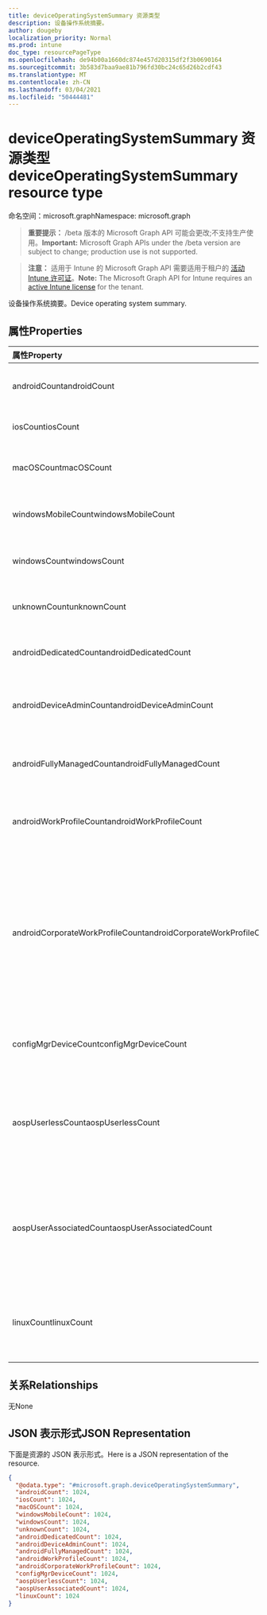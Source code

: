 ```yaml
---
title: deviceOperatingSystemSummary 资源类型
description: 设备操作系统摘要。
author: dougeby
localization_priority: Normal
ms.prod: intune
doc_type: resourcePageType
ms.openlocfilehash: de94b00a1660dc874e457d20315df2f3b0690164
ms.sourcegitcommit: 3b583d7baa9ae81b796fd30bc24c65d26b2cdf43
ms.translationtype: MT
ms.contentlocale: zh-CN
ms.lasthandoff: 03/04/2021
ms.locfileid: "50444481"
---
```

# <a name="deviceoperatingsystemsummary-resource-type"></a><span data-ttu-id="3c59e-103">deviceOperatingSystemSummary 资源类型</span><span class="sxs-lookup"><span data-stu-id="3c59e-103">deviceOperatingSystemSummary resource type</span></span>

<span data-ttu-id="3c59e-104">命名空间：microsoft.graph</span><span class="sxs-lookup"><span data-stu-id="3c59e-104">Namespace: microsoft.graph</span></span>

> <span data-ttu-id="3c59e-105">**重要提示：** /beta 版本的 Microsoft Graph API 可能会更改;不支持生产使用。</span><span class="sxs-lookup"><span data-stu-id="3c59e-105">**Important:** Microsoft Graph APIs under the /beta version are subject to change; production use is not supported.</span></span>

> <span data-ttu-id="3c59e-106">**注意：** 适用于 Intune 的 Microsoft Graph API 需要适用于租户的 [活动 Intune 许可证](https://go.microsoft.com/fwlink/?linkid=839381)。</span><span class="sxs-lookup"><span data-stu-id="3c59e-106">**Note:** The Microsoft Graph API for Intune requires an [active Intune license](https://go.microsoft.com/fwlink/?linkid=839381) for the tenant.</span></span>

<span data-ttu-id="3c59e-107">设备操作系统摘要。</span><span class="sxs-lookup"><span data-stu-id="3c59e-107">Device operating system summary.</span></span>

## <a name="properties"></a><span data-ttu-id="3c59e-108">属性</span><span class="sxs-lookup"><span data-stu-id="3c59e-108">Properties</span></span>
|<span data-ttu-id="3c59e-109">属性</span><span class="sxs-lookup"><span data-stu-id="3c59e-109">Property</span></span>|<span data-ttu-id="3c59e-110">类型</span><span class="sxs-lookup"><span data-stu-id="3c59e-110">Type</span></span>|<span data-ttu-id="3c59e-111">说明</span><span class="sxs-lookup"><span data-stu-id="3c59e-111">Description</span></span>|
|:---|:---|:---|
|<span data-ttu-id="3c59e-112">androidCount</span><span class="sxs-lookup"><span data-stu-id="3c59e-112">androidCount</span></span>|<span data-ttu-id="3c59e-113">Int32</span><span class="sxs-lookup"><span data-stu-id="3c59e-113">Int32</span></span>|<span data-ttu-id="3c59e-114">Android 设备计数。</span><span class="sxs-lookup"><span data-stu-id="3c59e-114">Number of android device count.</span></span>|
|<span data-ttu-id="3c59e-115">iosCount</span><span class="sxs-lookup"><span data-stu-id="3c59e-115">iosCount</span></span>|<span data-ttu-id="3c59e-116">Int32</span><span class="sxs-lookup"><span data-stu-id="3c59e-116">Int32</span></span>|<span data-ttu-id="3c59e-117">iOS 设备计数。</span><span class="sxs-lookup"><span data-stu-id="3c59e-117">Number of iOS device count.</span></span>|
|<span data-ttu-id="3c59e-118">macOSCount</span><span class="sxs-lookup"><span data-stu-id="3c59e-118">macOSCount</span></span>|<span data-ttu-id="3c59e-119">Int32</span><span class="sxs-lookup"><span data-stu-id="3c59e-119">Int32</span></span>|<span data-ttu-id="3c59e-120">Mac OS X 设备计数。</span><span class="sxs-lookup"><span data-stu-id="3c59e-120">Number of Mac OS X device count.</span></span>|
|<span data-ttu-id="3c59e-121">windowsMobileCount</span><span class="sxs-lookup"><span data-stu-id="3c59e-121">windowsMobileCount</span></span>|<span data-ttu-id="3c59e-122">Int32</span><span class="sxs-lookup"><span data-stu-id="3c59e-122">Int32</span></span>|<span data-ttu-id="3c59e-123">Windows 移动设备计数。</span><span class="sxs-lookup"><span data-stu-id="3c59e-123">Number of Windows mobile device count.</span></span>|
|<span data-ttu-id="3c59e-124">windowsCount</span><span class="sxs-lookup"><span data-stu-id="3c59e-124">windowsCount</span></span>|<span data-ttu-id="3c59e-125">Int32</span><span class="sxs-lookup"><span data-stu-id="3c59e-125">Int32</span></span>|<span data-ttu-id="3c59e-126">Windows 设备计数。</span><span class="sxs-lookup"><span data-stu-id="3c59e-126">Number of Windows device count.</span></span>|
|<span data-ttu-id="3c59e-127">unknownCount</span><span class="sxs-lookup"><span data-stu-id="3c59e-127">unknownCount</span></span>|<span data-ttu-id="3c59e-128">Int32</span><span class="sxs-lookup"><span data-stu-id="3c59e-128">Int32</span></span>|<span data-ttu-id="3c59e-129">未知设备计数。</span><span class="sxs-lookup"><span data-stu-id="3c59e-129">Number of unknown device count.</span></span>|
|<span data-ttu-id="3c59e-130">androidDedicatedCount</span><span class="sxs-lookup"><span data-stu-id="3c59e-130">androidDedicatedCount</span></span>|<span data-ttu-id="3c59e-131">Int32</span><span class="sxs-lookup"><span data-stu-id="3c59e-131">Int32</span></span>|<span data-ttu-id="3c59e-132">专用 Android 设备的数量。</span><span class="sxs-lookup"><span data-stu-id="3c59e-132">Number of dedicated Android devices.</span></span>|
|<span data-ttu-id="3c59e-133">androidDeviceAdminCount</span><span class="sxs-lookup"><span data-stu-id="3c59e-133">androidDeviceAdminCount</span></span>|<span data-ttu-id="3c59e-134">Int32</span><span class="sxs-lookup"><span data-stu-id="3c59e-134">Int32</span></span>|<span data-ttu-id="3c59e-135">设备管理员 Android 设备的数量。</span><span class="sxs-lookup"><span data-stu-id="3c59e-135">Number of device admin Android devices.</span></span>|
|<span data-ttu-id="3c59e-136">androidFullyManagedCount</span><span class="sxs-lookup"><span data-stu-id="3c59e-136">androidFullyManagedCount</span></span>|<span data-ttu-id="3c59e-137">Int32</span><span class="sxs-lookup"><span data-stu-id="3c59e-137">Int32</span></span>|<span data-ttu-id="3c59e-138">完全托管的 Android 设备的数量。</span><span class="sxs-lookup"><span data-stu-id="3c59e-138">Number of fully managed Android devices.</span></span>|
|<span data-ttu-id="3c59e-139">androidWorkProfileCount</span><span class="sxs-lookup"><span data-stu-id="3c59e-139">androidWorkProfileCount</span></span>|<span data-ttu-id="3c59e-140">Int32</span><span class="sxs-lookup"><span data-stu-id="3c59e-140">Int32</span></span>|<span data-ttu-id="3c59e-141">Android 设备的工作配置文件数量。</span><span class="sxs-lookup"><span data-stu-id="3c59e-141">Number of work profile Android devices.</span></span>|
|<span data-ttu-id="3c59e-142">androidCorporateWorkProfileCount</span><span class="sxs-lookup"><span data-stu-id="3c59e-142">androidCorporateWorkProfileCount</span></span>|<span data-ttu-id="3c59e-143">Int32</span><span class="sxs-lookup"><span data-stu-id="3c59e-143">Int32</span></span>|<span data-ttu-id="3c59e-144">企业工作配置文件 Android 设备计数。</span><span class="sxs-lookup"><span data-stu-id="3c59e-144">The count of Corporate work profile Android devices.</span></span> <span data-ttu-id="3c59e-145">也称为公司拥有的个人启用 (的) 。</span><span class="sxs-lookup"><span data-stu-id="3c59e-145">Also known as Corporate Owned Personally Enabled (COPE).</span></span> <span data-ttu-id="3c59e-146">有效值 -1 到 2147483647</span><span class="sxs-lookup"><span data-stu-id="3c59e-146">Valid values -1 to 2147483647</span></span>|
|<span data-ttu-id="3c59e-147">configMgrDeviceCount</span><span class="sxs-lookup"><span data-stu-id="3c59e-147">configMgrDeviceCount</span></span>|<span data-ttu-id="3c59e-148">Int32</span><span class="sxs-lookup"><span data-stu-id="3c59e-148">Int32</span></span>|<span data-ttu-id="3c59e-149">ConfigMgr 托管设备的数量。</span><span class="sxs-lookup"><span data-stu-id="3c59e-149">Number of ConfigMgr managed devices.</span></span>|
|<span data-ttu-id="3c59e-150">aospUserlessCount</span><span class="sxs-lookup"><span data-stu-id="3c59e-150">aospUserlessCount</span></span>|<span data-ttu-id="3c59e-151">Int32</span><span class="sxs-lookup"><span data-stu-id="3c59e-151">Int32</span></span>|<span data-ttu-id="3c59e-152">无用户 AOSP Android 设备的数量。</span><span class="sxs-lookup"><span data-stu-id="3c59e-152">Number of AOSP userless Android devices.</span></span> <span data-ttu-id="3c59e-153">有效值为 0 到 2147483647</span><span class="sxs-lookup"><span data-stu-id="3c59e-153">Valid values 0 to 2147483647</span></span>|
|<span data-ttu-id="3c59e-154">aospUserAssociatedCount</span><span class="sxs-lookup"><span data-stu-id="3c59e-154">aospUserAssociatedCount</span></span>|<span data-ttu-id="3c59e-155">Int32</span><span class="sxs-lookup"><span data-stu-id="3c59e-155">Int32</span></span>|<span data-ttu-id="3c59e-156">AOSP 用户关联的 Android 设备的数量。</span><span class="sxs-lookup"><span data-stu-id="3c59e-156">Number of AOSP user-associated Android devices.</span></span> <span data-ttu-id="3c59e-157">有效值为 0 到 2147483647</span><span class="sxs-lookup"><span data-stu-id="3c59e-157">Valid values 0 to 2147483647</span></span>|
|<span data-ttu-id="3c59e-158">linuxCount</span><span class="sxs-lookup"><span data-stu-id="3c59e-158">linuxCount</span></span>|<span data-ttu-id="3c59e-159">Int32</span><span class="sxs-lookup"><span data-stu-id="3c59e-159">Int32</span></span>|<span data-ttu-id="3c59e-160">Linux OS 设备的数量。</span><span class="sxs-lookup"><span data-stu-id="3c59e-160">Number of Linux OS devices.</span></span> <span data-ttu-id="3c59e-161">有效值为 0 到 2147483647</span><span class="sxs-lookup"><span data-stu-id="3c59e-161">Valid values 0 to 2147483647</span></span>|

## <a name="relationships"></a><span data-ttu-id="3c59e-162">关系</span><span class="sxs-lookup"><span data-stu-id="3c59e-162">Relationships</span></span>
<span data-ttu-id="3c59e-163">无</span><span class="sxs-lookup"><span data-stu-id="3c59e-163">None</span></span>

## <a name="json-representation"></a><span data-ttu-id="3c59e-164">JSON 表示形式</span><span class="sxs-lookup"><span data-stu-id="3c59e-164">JSON Representation</span></span>
<span data-ttu-id="3c59e-165">下面是资源的 JSON 表示形式。</span><span class="sxs-lookup"><span data-stu-id="3c59e-165">Here is a JSON representation of the resource.</span></span>
<!-- {
  "blockType": "resource",
  "@odata.type": "microsoft.graph.deviceOperatingSystemSummary"
}
-->
``` json
{
  "@odata.type": "#microsoft.graph.deviceOperatingSystemSummary",
  "androidCount": 1024,
  "iosCount": 1024,
  "macOSCount": 1024,
  "windowsMobileCount": 1024,
  "windowsCount": 1024,
  "unknownCount": 1024,
  "androidDedicatedCount": 1024,
  "androidDeviceAdminCount": 1024,
  "androidFullyManagedCount": 1024,
  "androidWorkProfileCount": 1024,
  "androidCorporateWorkProfileCount": 1024,
  "configMgrDeviceCount": 1024,
  "aospUserlessCount": 1024,
  "aospUserAssociatedCount": 1024,
  "linuxCount": 1024
}
```




